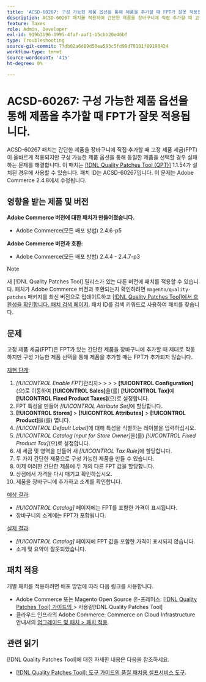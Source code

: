 ```yaml
---
title: 'ACSD-60267: 구성 가능한 제품 옵션을 통해 제품을 추가할 때 FPT가 잘못 적용됩니다.'
description: ACSD-60267 패치를 적용하여 간단한 제품을 장바구니에 직접 추가할 때 고정 제품 세금(FPT)이 올바르게 적용되지만 구성 가능한 제품 옵션을 통해 동일한 제품을 선택할 경우 실패하는 Adobe Commerce 문제를 수정합니다.
feature: Taxes
role: Admin, Developer
exl-id: 919b3b96-1995-4faf-aaf1-b5cbb20e46bf
type: Troubleshooting
source-git-commit: 7fdb02a6d89d50ea593c5fd99d78101f89198424
workflow-type: tm+mt
source-wordcount: '415'
ht-degree: 0%

---
```


# ACSD-60267: 구성 가능한 제품 옵션을 통해 제품을 추가할 때 FPT가 잘못 적용됩니다.

ACSD-60267 패치는 간단한 제품을 장바구니에 직접 추가할 때 고정 제품 세금(FPT)이 올바르게 적용되지만 구성 가능한 제품 옵션을 통해 동일한 제품을 선택할 경우 실패하는 문제를 해결합니다. 이 패치는 [[!DNL Quality Patches Tool (QPT)]](https://experienceleague.adobe.com/docs/commerce-operations/tools/quality-patches-tool/usage.html?lang=ko) 1.1.54가 설치된 경우에 사용할 수 있습니다. 패치 ID는 ACSD-60267입니다. 이 문제는 Adobe Commerce 2.4.8에서 수정됩니다.

## 영향을 받는 제품 및 버전

**Adobe Commerce 버전에 대한 패치가 만들어졌습니다.**

* Adobe Commerce(모든 배포 방법) 2.4.6-p5

**Adobe Commerce 버전과 호환:**

* Adobe Commerce(모든 배포 방법) 2.4.4 - 2.4.7-p3

>[!NOTE]
>
>새 [!DNL Quality Patches Tool] 릴리스가 있는 다른 버전에 패치를 적용할 수 있습니다. 패치가 Adobe Commerce 버전과 호환되는지 확인하려면 `magento/quality-patches` 패키지를 최신 버전으로 업데이트하고 [[!DNL Quality Patches Tool]에서 호환성을 확인합니다. 패치 검색 페이지](https://experienceleague.adobe.com/tools/commerce-quality-patches/index.html?lang=ko). 패치 ID를 검색 키워드로 사용하여 패치를 찾습니다.

## 문제

고정 제품 세금(FPT)은 FPT가 있는 간단한 제품을 장바구니에 추가할 때 제대로 작동하지만 구성 가능한 제품 선택을 통해 제품을 추가할 때는 FPT가 추가되지 않습니다.

<u>재현 단계</u>:

1. *[!UICONTROL Enable FPT]*&#x200B;관리자&#x200B;*>* > *>* > **[!UICONTROL Configuration]**(으)로 이동하여 **[!UICONTROL Sales]**&#x200B;을(를) **[!UICONTROL Tax]**&#x200B;예&#x200B;**[!UICONTROL Fixed Product Taxes]**(으)로 설정합니다.
1. FPT 특성을 만들어 *[!UICONTROL Attribute Set]*&#x200B;에 할당합니다.
1. **[!UICONTROL Stores]** > **[!UICONTROL Attributes]** > **[!UICONTROL Product]**&#x200B;을(를) 엽니다.
1. *[!UICONTROL Default Label]*&#x200B;에 대해 특성을 식별하는 레이블을 입력하십시오.
1. *[!UICONTROL Catalog Input for Store Owner]*&#x200B;을(를) *[!UICONTROL Fixed Product Tax]*(으)로 설정합니다.
1. 새 세금 및 영역을 만들어 새 *[!UICONTROL Tax Rule]*&#x200B;에 할당합니다.
1. 두 가지 간단한 제품으로 구성 가능한 제품을 만들 수 있습니다.
1. 이제 이러한 간단한 제품에 두 개의 다른 FPT 값을 할당합니다.
1. 상점에서 가격을 다시 매기고 확인하십시오.
1. 제품을 장바구니에 추가하고 소계를 확인합니다.

<u>예상 결과</u>:

* *[!UICONTROL Catalog]* 페이지에는 FPT를 포함한 가격이 표시됩니다.
* 장바구니의 소계에는 FPT가 포함됩니다.

<u>실제 결과</u>:

* *[!UICONTROL Catalog]* 페이지에 FPT 값을 포함한 가격이 표시되지 않습니다.
* 소계 및 요약이 잘못되었습니다.

## 패치 적용

개별 패치를 적용하려면 배포 방법에 따라 다음 링크를 사용합니다.

* Adobe Commerce 또는 Magento Open Source 온-프레미스: [[!DNL Quality Patches Tool]  가이드의 ](/help/tools/quality-patches-tool/usage.md)> 사용량[!DNL Quality Patches Tool]
* 클라우드 인프라의 Adobe Commerce: Commerce on Cloud Infrastructure 안내서의 [업그레이드 및 패치 > 패치 적용](https://experienceleague.adobe.com/docs/commerce-cloud-service/user-guide/develop/upgrade/apply-patches.html?lang=ko).

## 관련 읽기

[!DNL Quality Patches Tool]에 대한 자세한 내용은 다음을 참조하세요.

* [[!DNL Quality Patches Tool]: 도구 가이드의 품질 패치용 셀프서비스 도구](/help/tools/quality-patches-tool/quality-patches-tool-to-self-serve-quality-patches.md).
